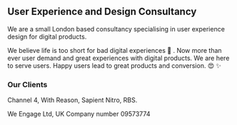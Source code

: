 ## User Experience and Design Consultancy

We are a small London based consultancy specialising in user experience design for digital products.

We believe life is too short for bad digital experiences :shit: . Now more than ever user demand and great experiences with digital products. We are here to serve users. Happy users lead to great products and conversion. :heart_eyes: :sparkles: 

### Our Clients

Channel 4, With Reason, Sapient Nitro, RBS.

We Engage Ltd, UK Company number 09573774
